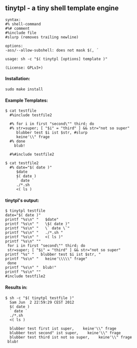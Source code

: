   
## tinytpl - a tiny shell template engine

    syntax:
    #% shell-command
    #%# comment
    #%include file
    #slurp (removes trailing newline)
    
    options:
    -ass/--allow-subshell: does not mask $(, ´
    
    usage: sh -c "$( tinytpl [options] template )"
     
    (License: GPLv3+)

#### Installation:

    sudo make install

#### Example Templates: 
    $ cat testfile
      #%include testfile2
    
      #% for i in first "second\"" third; do 
      #% str=super; [ "$i" = "third" ] && str="not so super" 
         blubber test $i ist $str, #slurp
         keine'\\" frage
      #% done 
        blub!
    
      #%#include testfile2

    $ cat testfile2
      #% date="$( date )"
         $date
         $( date )
         ` date `
         ./*.sh 
         <( ls )

#### tinytpl's output:
    $ tinytpl testfile
    date="$( date )"
    printf "%s\n" "   $date"
    printf "%s\n" "   \$( date )"
    printf "%s\n" "   \` date \`"
    printf "%s\n" "   ./*.sh "
    printf "%s\n" "   <( ls )"
    printf "%s\n" ""
     for i in first "second\"" third; do 
     str=super; [ "$i" = "third" ] && str="not so super" 
    printf "%s" "   blubber test $i ist $str, "
    printf "%s\n" "   keine'\\\\\" frage"
     done 
    printf "%s\n" "  blub!"
    printf "%s\n" ""
    #include testfile2

#### Results in:
    $ sh -c "$( tinytpl testfile )"
      Sam Jun  2 22:59:29 CEST 2012
      $( date )
      ` date `
      ./*.sh
      <( ls )
    
      blubber test first ist super,    keine'\\" frage
      blubber test second" ist super,    keine'\\" frage
      blubber test third ist not so super,    keine'\\" frage
     blub!
    
